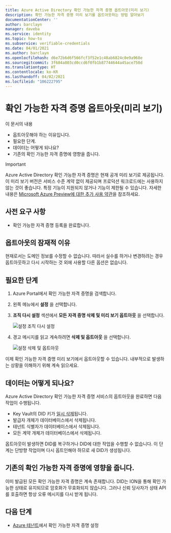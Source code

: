```yaml
---
title: Azure Active Directory 확인 가능한 자격 증명 옵트아웃(미리 보기)
description: 확인 가능한 자격 증명 미리 보기를 옵트아웃하는 방법 알아보기
documentationCenter: ''
author: barclayn
manager: daveba
ms.service: identity
ms.topic: how-to
ms.subservice: verifiable-credentials
ms.date: 04/01/2021
ms.author: barclayn
ms.openlocfilehash: d6e72b6d6f566fcf3f52e1c48ab6824c0e9a968e
ms.sourcegitcommit: 3f684a803cd0ccd6f0fb1b87744644a45ace750d
ms.translationtype: HT
ms.contentlocale: ko-KR
ms.lasthandoff: 04/02/2021
ms.locfileid: "106222795"
---
```

# <a name="opt-out-of-the-verifiable-credentials-preview"></a>확인 가능한 자격 증명 옵트아웃(미리 보기)

이 문서의 내용

- 옵트아웃해야 하는 이유입니다.
- 필요한 단계.
- 데이터는 어떻게 되나요?
- 기존의 확인 가능한 자격 증명에 영향을 줍니다.

> [!IMPORTANT]
> Azure Active Directory 확인 가능한 자격 증명은 현재 공개 미리 보기로 제공됩니다.
> 이 미리 보기 버전은 서비스 수준 계약 없이 제공되며 프로덕션 워크로드에는 사용하지 않는 것이 좋습니다. 특정 기능이 지원되지 않거나 기능이 제한될 수 있습니다. 자세한 내용은 [Microsoft Azure Preview에 대한 추가 사용 약관](https://azure.microsoft.com/support/legal/preview-supplemental-terms/)을 참조하세요.

## <a name="prerequisites"></a>사전 요구 사항

- 확인 가능한 자격 증명 등록을 완료합니다.

## <a name="potential-reasons-for-opting-out"></a>옵트아웃의 잠재적 이유

현재로서는 도메인 정보를 수정할 수 없습니다. 따라서 실수를 하거나 변경하려는 경우 옵트아웃하고 다시 시작하는 것 외에 사용할 다른 옵션은 없습니다.

## <a name="the-steps-required"></a>필요한 단계

1. Azure Portal에서 확인 가능한 자격 증명을 검색합니다.
2. 왼쪽 메뉴에서 **설정** 을 선택합니다.
3. **조직 다시 설정** 섹션에서 **모든 자격 증명 삭제 및 미리 보기 옵트아웃** 을 선택합니다.

   ![설정 조직 다시 설정](media/how-to-opt-out/settings-reset.png)

4. 경고 메시지를 읽고 계속하려면 **삭제 및 옵트아웃** 을 선택합니다.

   ![설정 삭제 및 옵트아웃](media/how-to-opt-out/delete-and-opt-out.png)

이제 확인 가능한 자격 증명 미리 보기에서 옵트아웃할 수 있습니다. 내부적으로 발생하는 상황을 이해하기 위해 계속 읽으세요.

## <a name="what-happens-to-your-data"></a>데이터는 어떻게 되나요?

Azure Active Directory 확인 가능한 자격 증명 서비스의 옵트아웃을 완료하면 다음 작업이 수행됩니다.

- Key Vault의 DID 키가 [일시 삭제](../../key-vault/general/soft-delete-overview.md)됩니다.
- 발급자 개체가 데이터베이스에서 삭제됩니다.
- 테넌트 식별자가 데이터베이스에서 삭제됩니다. 
- 모든 계약 개체가 데이터베이스에서 삭제됩니다.

옵트아웃이 발생하면 DID를 복구하거나 DID에 대한 작업을 수행할 수 없습니다. 이 단계는 단방향 작업이며 다시 옵트인해야 하므로 새 DID가 생성됩니다.  

## <a name="effect-on-existing-verifiable-credentials"></a>기존의 확인 가능한 자격 증명에 영향을 줍니다.

이미 발급된 모든 확인 가능한 자격 증명은 계속 존재합니다. DID는 ION을 통해 확인 가능한 상태로 유지되므로 암호화가 무효화되지 않습니다.
그러나 신뢰 당사자가 상태 API를 호출하면 항상 오류 메시지를 다시 받게 됩니다.

## <a name="next-steps"></a>다음 단계

- [Azure 테넌트](get-started-verifiable-credentials.md)에서 확인 가능한 자격 증명 설정